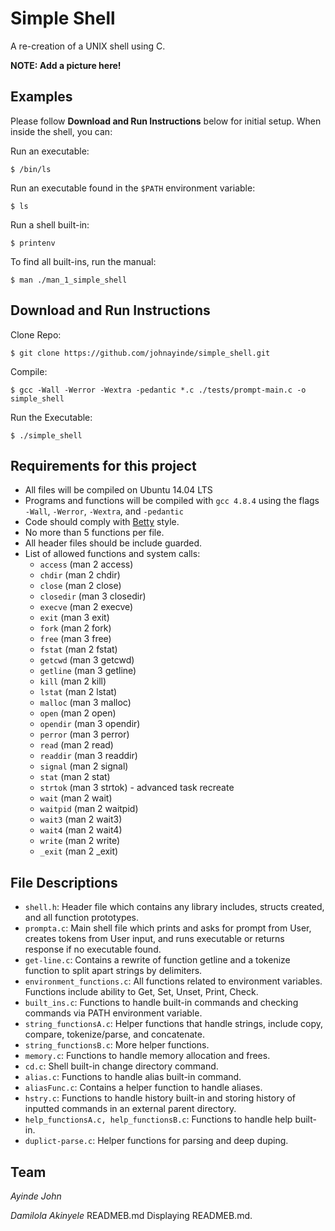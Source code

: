 # Simple Shell

A re-creation of a UNIX shell using C.

**NOTE: Add a picture here!**


## Examples

Please follow __Download and Run Instructions__ below for initial setup. When inside the shell, you can:

Run an executable:
```
$ /bin/ls
```

Run an executable found in the `$PATH` environment variable:
```
$ ls
```

Run a shell built-in:
```
$ printenv
```

To find all built-ins, run the manual:
```
$ man ./man_1_simple_shell
```


## Download and Run Instructions

Clone Repo:
```
$ git clone https://github.com/johnayinde/simple_shell.git
```

Compile:
```
$ gcc -Wall -Werror -Wextra -pedantic *.c ./tests/prompt-main.c -o simple_shell
```

Run the Executable:
```
$ ./simple_shell
```


## Requirements for this project

- All files will be compiled on Ubuntu 14.04 LTS
- Programs and functions will be compiled with `gcc 4.8.4` using the flags `-Wall`, `-Werror`, `-Wextra`, and `-pedantic`
- Code should comply with [Betty](https://github.com/holbertonschool/Betty) style.
- No more than 5 functions per file.
- All header files should be include guarded.
- List of allowed functions and system calls:
  * `access` (man 2 access)
  * `chdir` (man 2 chdir)
  * `close` (man 2 close)
  * `closedir` (man 3 closedir)
  * `execve` (man 2 execve)
  * `exit` (man 3 exit)
  * `fork` (man 2 fork)
  * `free` (man 3 free)
  * `fstat` (man 2 fstat)
  * `getcwd` (man 3 getcwd)
  * `getline` (man 3 getline)
  * `kill` (man 2 kill)
  * `lstat` (man 2 lstat)
  * `malloc` (man 3 malloc)
  * `open` (man 2 open)
  * `opendir` (man 3 opendir)
  * `perror` (man 3 perror)
  * `read` (man 2 read)
  * `readdir` (man 3 readdir)
  * `signal` (man 2 signal)
  * `stat` (man 2 stat)
  * `strtok` (man 3 strtok) - advanced task recreate
  * `wait` (man 2 wait)
  * `waitpid` (man 2 waitpid)
  * `wait3` (man 2 wait3)
  * `wait4` (man 2 wait4)
  * `write` (man 2 write)
  * `_exit` (man 2 _exit)


## File Descriptions

- `shell.h`: Header file which contains any library includes, structs created, and all function prototypes.
- `prompta.c`: Main shell file which prints and asks for prompt from User, creates tokens from User input, and runs executable or returns response if no executable found.
- `get-line.c`: Contains a rewrite of function getline and a tokenize function to split apart strings by delimiters.
- `environment_functions.c`: All functions related to environment variables. Functions include ability to Get, Set, Unset, Print, Check.
- `built_ins.c`: Functions to handle built-in commands and checking commands via PATH environment variable.
- `string_functionsA.c`: Helper functions that handle strings, include copy, compare, tokenize/parse, and concatenate.
- `string_functionsB.c`: More helper functions.
- `memory.c`: Functions to handle memory allocation and frees.
- `cd.c`: Shell built-in change directory command.
- `alias.c`: Functions to handle alias built-in command.
- `aliasFunc.c`: Contains a helper function to handle aliases.
- `hstry.c`: Functions to handle history built-in and storing history of inputted commands in an external parent directory.
- `help_functionsA.c, help_functionsB.c`: Functions to handle help built-in.
- `duplict-parse.c`: Helper functions for parsing and deep duping.


## Team

*Ayinde John*

*Damilola Akinyele*
READMEB.md
Displaying READMEB.md.